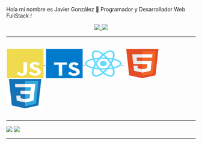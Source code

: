 <span>Hola mi nombre es Javier González 👋
Programador y Desarrollador Web FullStack</span>
!
<div align="center">
  <a href="https://github.com/javiergp23">
  <img height="180em" src="https://github-readme-stats.vercel.app/api?username=javiergp23&show_icons=true&theme=dark&include_all_commits=true&count_private=true"/>
  <img height="180em" src="https://github-readme-stats.vercel.app/api/top-langs/?username=javiergp23&layout=compact&langs_count=7&theme=dark"/>
</div>
  <hr>
<div style="display: inline_block;"><br>
  <img align="center" alt="-Js" height="80" width="100" src="https://raw.githubusercontent.com/devicons/devicon/master/icons/javascript/javascript-plain.svg">
  <img align="center" alt="-Ts" height="80" width="100" src="https://raw.githubusercontent.com/devicons/devicon/master/icons/typescript/typescript-plain.svg">
  <img align="center" alt="-React" height="80" width="100" src="https://raw.githubusercontent.com/devicons/devicon/master/icons/react/react-original.svg">
  <img align="center" alt="-HTML" height="80" width="100" src="https://raw.githubusercontent.com/devicons/devicon/master/icons/html5/html5-original.svg">
  <img align="center" alt="-CSS" height="80" width="100" src="https://raw.githubusercontent.com/devicons/devicon/master/icons/css3/css3-original.svg">
   
</div>
  
<br>
  
<hr>
 
<div> 
  
  <a href = "mailto:javgon2306@gmail.com"><img src="https://img.shields.io/badge/-Gmail-%23333?style=for-the-badge&logo=gmail&logoColor=white" target="_blank"></a>
  <a href="https://www.linkedin.com/in/javier-gonz%C3%A1lez-padilla-725265b5/" target="_blank"><img src="https://img.shields.io/badge/-LinkedIn-%230077B5?style=for-the-badge&logo=linkedin&logoColor=white" target="_blank"></a> 
  <hr>
 
 
 
</div>
